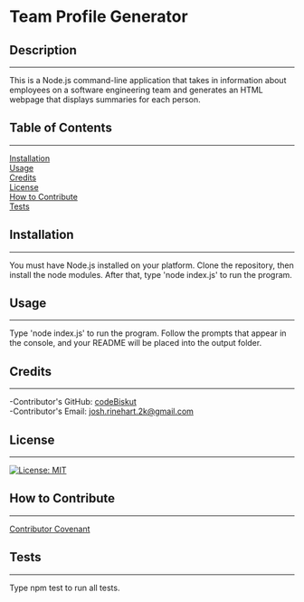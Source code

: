 
  # Team Profile Generator   

  ## Description
  ---

  This is a Node.js command-line application that takes in information about employees on a software engineering team and generates an HTML webpage that displays summaries for each person.   

  ## Table of Contents
  ---

  [Installation](#installation)   
  [Usage](#usage)   
  [Credits](#credits)   
  [License](#license)   
  [How to Contribute](#how-to-contribute)   
  [Tests](#tests)   

  ## Installation
  ---

  You must have Node.js installed on your platform. Clone the repository, then install the node modules. After that, type 'node index.js' to run the program.   

  ## Usage
  ---

  Type 'node index.js' to run the program. Follow the prompts that appear in the console, and your README will be placed into the output folder.   

  ## Credits
  ---

  -Contributor's GitHub: [codeBiskut](github.com/codeBiskut)   
  -Contributor's Email: <josh.rinehart.2k@gmail.com>   

  ## License
  ---

  
  [![License: MIT](https://img.shields.io/badge/License-MIT-yellow.svg)](https://opensource.org/licenses/MIT)   

  ## How to Contribute
  ---

     

  [Contributor Covenant](https://www.contributor-covenant.org/)   

  ## Tests
  ---

  Type npm test to run all tests.   

  